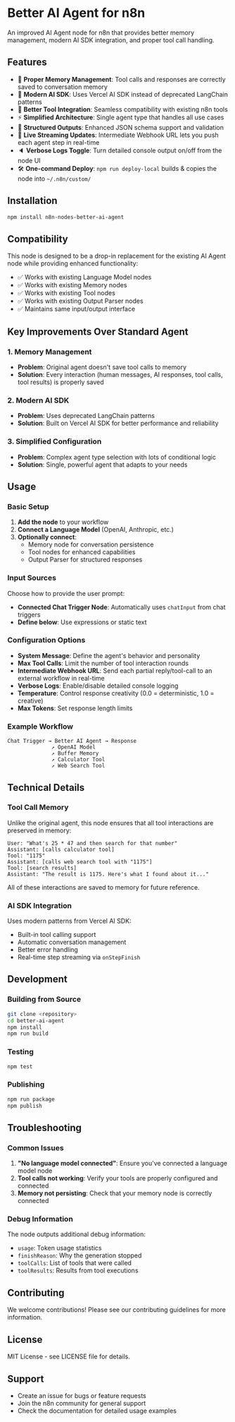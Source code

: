 # Better AI Agent for n8n

An improved AI Agent node for n8n that provides better memory management, modern AI SDK integration, and proper tool call handling.

## Features

- 🧠 **Proper Memory Management**: Tool calls and responses are correctly saved to conversation memory
- 🚀 **Modern AI SDK**: Uses Vercel AI SDK instead of deprecated LangChain patterns
- 🔧 **Better Tool Integration**: Seamless compatibility with existing n8n tools
- ⚡ **Simplified Architecture**: Single agent type that handles all use cases
- 📝 **Structured Outputs**: Enhanced JSON schema support and validation
- 📡 **Live Streaming Updates**: Intermediate Webhook URL lets you push each agent step in real-time
- 🔈 **Verbose Logs Toggle**: Turn detailed console output on/off from the node UI
- 🛠️ **One-command Deploy**: `npm run deploy-local` builds & copies the node into `~/.n8n/custom/`

## Installation

```bash
npm install n8n-nodes-better-ai-agent
```

## Compatibility

This node is designed to be a drop-in replacement for the existing AI Agent node while providing enhanced functionality:

- ✅ Works with existing Language Model nodes
- ✅ Works with existing Memory nodes  
- ✅ Works with existing Tool nodes
- ✅ Works with existing Output Parser nodes
- ✅ Maintains same input/output interface

## Key Improvements Over Standard Agent

### 1. Memory Management
- **Problem**: Original agent doesn't save tool calls to memory
- **Solution**: Every interaction (human messages, AI responses, tool calls, tool results) is properly saved

### 2. Modern AI SDK
- **Problem**: Uses deprecated LangChain patterns
- **Solution**: Built on Vercel AI SDK for better performance and reliability

### 3. Simplified Configuration
- **Problem**: Complex agent type selection with lots of conditional logic
- **Solution**: Single, powerful agent that adapts to your needs

## Usage

### Basic Setup

1. **Add the node** to your workflow
2. **Connect a Language Model** (OpenAI, Anthropic, etc.)
3. **Optionally connect**:
   - Memory node for conversation persistence
   - Tool nodes for enhanced capabilities
   - Output Parser for structured responses

### Input Sources

Choose how to provide the user prompt:

- **Connected Chat Trigger Node**: Automatically uses `chatInput` from chat triggers
- **Define below**: Use expressions or static text

### Configuration Options

- **System Message**: Define the agent's behavior and personality
- **Max Tool Calls**: Limit the number of tool interaction rounds
- **Intermediate Webhook URL**: Send each partial reply/tool-call to an external workflow in real-time
- **Verbose Logs**: Enable/disable detailed console logging
- **Temperature**: Control response creativity (0.0 = deterministic, 1.0 = creative)
- **Max Tokens**: Set response length limits

### Example Workflow

```
Chat Trigger → Better AI Agent → Response
              ↗ OpenAI Model
              ↗ Buffer Memory
              ↗ Calculator Tool
              ↗ Web Search Tool
```

## Technical Details

### Tool Call Memory

Unlike the original agent, this node ensures that all tool interactions are preserved in memory:

```
User: "What's 25 * 47 and then search for that number"
Assistant: [calls calculator tool]
Tool: "1175"
Assistant: [calls web search tool with "1175"]
Tool: [search results]
Assistant: "The result is 1175. Here's what I found about it..."
```

All of these interactions are saved to memory for future reference.

### AI SDK Integration

Uses modern patterns from Vercel AI SDK:

- Built-in tool calling support
- Automatic conversation management
- Better error handling
- Real-time step streaming via `onStepFinish`

## Development

### Building from Source

```bash
git clone <repository>
cd better-ai-agent
npm install
npm run build
```

### Testing

```bash
npm test
```

### Publishing

```bash
npm run package
npm publish
```

## Troubleshooting

### Common Issues

1. **"No language model connected"**: Ensure you've connected a language model node
2. **Tool calls not working**: Verify your tools are properly configured and connected
3. **Memory not persisting**: Check that your memory node is correctly connected

### Debug Information

The node outputs additional debug information:

- `usage`: Token usage statistics
- `finishReason`: Why the generation stopped
- `toolCalls`: List of tools that were called
- `toolResults`: Results from tool executions

## Contributing

We welcome contributions! Please see our contributing guidelines for more information.

## License

MIT License - see LICENSE file for details.

## Support

- Create an issue for bugs or feature requests
- Join the n8n community for general support
- Check the documentation for detailed usage examples 